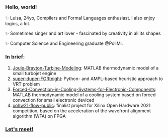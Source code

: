 ### Hello, world!
 
✨ Luisa, 24yo, Compilers and Formal Languages enthusiast. I also enjoy logics, a lot.

✨ Sometimes singer and art lover - fascinated by creativity in all its shapes

✨ Computer Science and Engineering graduate @PoliMi.


### In brief:  

1. [Joule-Brayton-Turbine-Modeling](https://github.com/luisacicolini/Joule-Brayton-Turbine-Modeling): MATLAB thermodynamic model of a small turbojet engine
2. [super-duper-FORtnight](https://github.com/luisacicolini/super-duper-FORtnight): Python- and AMPL-based heuristic approach to VRT problem
3. [Forced-Convection-in-Cooling-Systems-for-Electronic-Components](https://github.com/luisacicolini/Forced-Convection-in-Cooling-Systems-for-Electronic-Components): MATLAB thermodynamic model of a cooling system based on forced convection for small electronic deviced
4. [xohw21-flow-public](https://github.com/luisacicolini/xohw21-flow-public): finalist project for Xilinx Open Hardware 2021 competition, based on the acceleration of the wavefront alignment algorithm (WFA) on FPGA

### [Let's meet!](https://www.linkedin.com/in/luisacicolini/) 


<!--
**luisacicolini/luisacicolini** is a ✨ _special_ ✨ repository because its `README.md` (this file) appears on your GitHub profile.
-->


